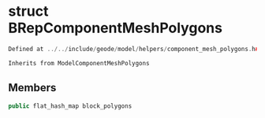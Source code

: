 # struct BRepComponentMeshPolygons

```cpp
Defined at ../../include/geode/model/helpers/component_mesh_polygons.h#76
```

```cpp
Inherits from ModelComponentMeshPolygons
```



## Members

```cpp
public flat_hash_map block_polygons

```



